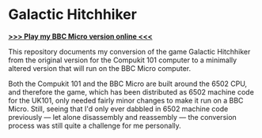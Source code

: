 # Galactic Hitchhiker

[**>>> Play my BBC Micro version online <<<**](http://bbcmicro.co.uk//jsbeeb/play.php?autoboot&disc=http://bbcmicro.co.uk//gameimg/discs/1411/gh.ssd&noseek)

This repository documents my conversion of the game Galactic Hitchhiker from the original version for the Compukit 101 computer to a minimally altered version that will run on the BBC Micro computer. 

Both the Compukit 101 and the BBC Micro are built around the 6502 CPU, and therefore the game, which has been distributed as 6502 machine code for the UK101, only needed fairly minor changes to make it run on a BBC Micro. Still, seeing that I'd only ever dabbled in 6502 machine code previously — let alone disassembly and reassembly — the conversion process was still quite a challenge for me personally.
